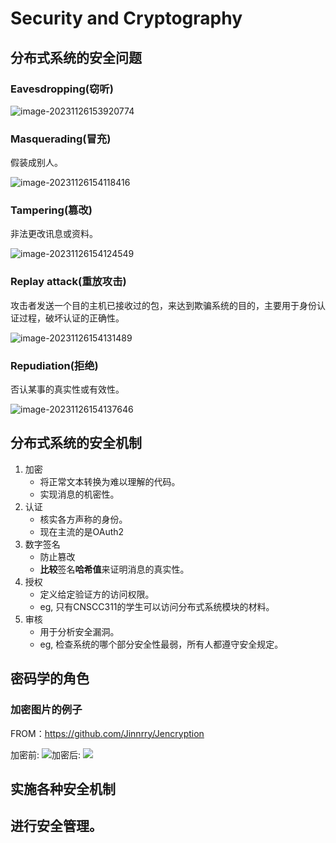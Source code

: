 # Security and Cryptography

## 分布式系统的安全问题

### Eavesdropping(窃听)

![image-20231126153920774](https://pic-1257412153.cos.ap-nanjing.myqcloud.com/images/2023/11/26/image-20231126153920774-f8787f.png)



### Masquerading(冒充)

假装成别人。

![image-20231126154118416](https://pic-1257412153.cos.ap-nanjing.myqcloud.com/images/2023/11/26/image-20231126154118416-a669e1.png)

### Tampering(篡改)

非法更改讯息或资料。

![image-20231126154124549](https://pic-1257412153.cos.ap-nanjing.myqcloud.com/images/2023/11/26/image-20231126154124549-536f12.png)

### Replay attack(重放攻击)

攻击者发送一个目的主机已接收过的包，来达到欺骗系统的目的，主要用于身份认证过程，破坏认证的正确性。

![image-20231126154131489](https://pic-1257412153.cos.ap-nanjing.myqcloud.com/images/2023/11/26/image-20231126154131489-186c29.png)

### Repudiation(拒绝)

否认某事的真实性或有效性。

![image-20231126154137646](https://pic-1257412153.cos.ap-nanjing.myqcloud.com/images/2023/11/26/image-20231126154137646-058e57.png)



## 分布式系统的安全机制

1. 加密
   - 将正常文本转换为难以理解的代码。
   - 实现消息的机密性。
2. 认证
   - 核实各方声称的身份。
   - 现在主流的是OAuth2
3. 数字签名
   - 防止篡改
   - **比较**签名**哈希值**来证明消息的真实性。
4. 授权
   - 定义给定验证方的访问权限。
   - eg, 只有CNSCC311的学生可以访问分布式系统模块的材料。
5. 审核
   - 用于分析安全漏洞。
   - eg, 检查系统的哪个部分安全性最弱，所有人都遵守安全规定。



## 密码学的角色

### 加密图片的例子

FROM：https://github.com/Jinnrry/Jencryption

加密前: ![](https://pic-1257412153.cos.ap-nanjing.myqcloud.com/images/2023/11/26/20231126155019-5a70e3.png)加密后: ![](https://pic-1257412153.cos.ap-nanjing.myqcloud.com/images/2023/11/26/20231126155048-c781d7.png)



## 实施各种安全机制





## 进行安全管理。